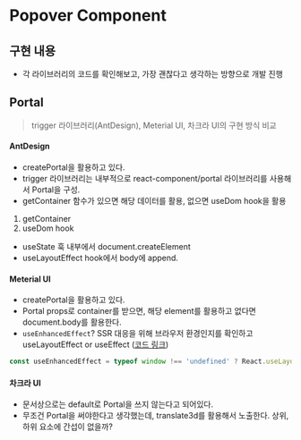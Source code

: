 # Popover Component
## 구현 내용
- 각 라이브러리의 코드를 확인해보고, 가장 괜찮다고 생각하는 방향으로 개발 진행

## Portal
> trigger 라이브러리(AntDesign), Meterial UI, 차크라 UI의 구현 방식 비교 

#### AntDesign
- createPortal을 활용하고 있다.
- trigger 라이브러리는 내부적으로 react-component/portal 라이브러리를 사용해서 Portal을 구성.
- getContainer 함수가 있으면 해당 데이터를 활용, 없으면 useDom hook을 활용
1. getContainer
2. useDom hook
- useState 훅 내부에서 document.createElement
- useLayoutEffect hook에서 body에 append.

#### Meterial UI
- createPortal을 활용하고 있다.
- Portal props로 container를 받으면, 해당 element를 활용하고 없다면 document.body를 활용한다.
- `useEnhancedEffect`? SSR 대응을 위해 브라우저 환경인지를 확인하고 useLayoutEffect or useEffect ([코드 링크](https://github.com/mui/material-ui/blob/master/packages/mui-utils/src/useEnhancedEffect/useEnhancedEffect.ts))
```typescript
const useEnhancedEffect = typeof window !== 'undefined' ? React.useLayoutEffect : React.useEffect;
```

#### 차크라 UI
- 문서상으로는 default로 Portal을 쓰지 않는다고 되어있다.
- 무조건 Portal을 써야한다고 생각했는데, translate3d를 활용해서 노출한다. 상위, 하위 요소에 간섭이 없을까?
